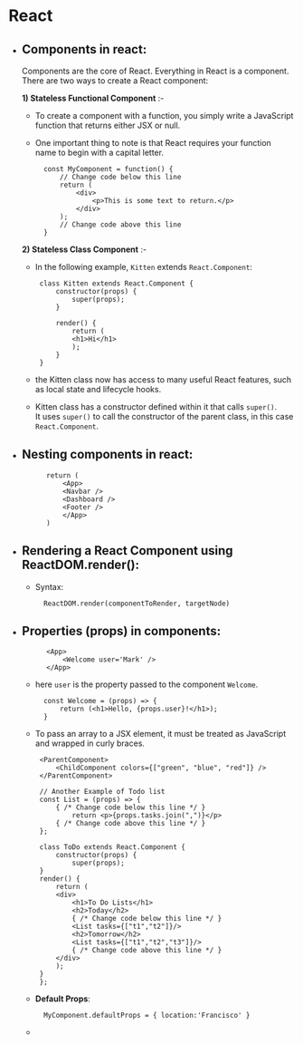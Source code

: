 # React 
- ## Components in react:
    Components are the core of React. Everything in React is a component.<br>There are two ways to create a React component:

    **1) Stateless Functional Component** :- 
    - To create a component with a function, you simply write a JavaScript function that returns either JSX or null.
    - One important thing to note is that React requires your function name to begin with a capital letter. 
    
            const MyComponent = function() {
                // Change code below this line
                return (
                    <div>
                        <p>This is some text to return.</p>
                    </div>
                );
                // Change code above this line
            }
    **2) Stateless Class Component** :-
    -  In the following example, ``Kitten`` extends ``React.Component``:

            class Kitten extends React.Component {
                constructor(props) {
                    super(props);
                }

                render() {
                    return (
                    <h1>Hi</h1>
                    );
                }
            }
    - the Kitten class now has access to many useful React features, such as local state and lifecycle hooks.
    - Kitten class has a constructor defined within it that calls ``super()``. <br>It uses ``super()`` to call the constructor of the parent class, in this case ``React.Component``.
- ## Nesting components in react:
            return (
                <App>
                <Navbar />
                <Dashboard />
                <Footer />
                </App>
            )
- ## Rendering a React Component using ReactDOM.render():
    - Syntax: 
    
            ReactDOM.render(componentToRender, targetNode)
- ## Properties (props) in components:
            <App>
                <Welcome user='Mark' />
            </App>

    - here ``user`` is the property passed to the component ``Welcome``.
            
            const Welcome = (props) => {
                return (<h1>Hello, {props.user}!</h1>);
            }
    -  To pass an array to a JSX element, it must be treated as JavaScript and wrapped in curly braces.

            <ParentComponent>
                <ChildComponent colors={["green", "blue", "red"]} />
            </ParentComponent>
            
            // Another Example of Todo list
            const List = (props) => {
                { /* Change code below this line */ }
                    return <p>{props.tasks.join(",")}</p>
                { /* Change code above this line */ }
            };

            class ToDo extends React.Component {
                constructor(props) {
                    super(props);
            }
            render() {
                return (
                <div>
                    <h1>To Do Lists</h1>
                    <h2>Today</h2>
                    { /* Change code below this line */ }
                    <List tasks={["t1","t2"]}/>
                    <h2>Tomorrow</h2>
                    <List tasks={["t1","t2","t3"]}/>
                    { /* Change code above this line */ }
                </div>
                );
            }
            };
    - **Default Props**: 

            MyComponent.defaultProps = { location:'Francisco' }
    - 